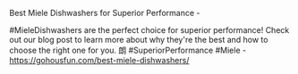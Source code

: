 Best Miele Dishwashers for Superior Performance - 

#MieleDishwashers are the perfect choice for superior performance! Check out our blog post to learn more about why they're the best and how to choose the right one for you. 朗 #SuperiorPerformance #Miele - https://gohousfun.com/best-miele-dishwashers/
